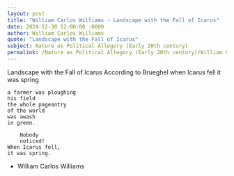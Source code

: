 ```yaml
---
layout: post
title: "William Carlos Williams - Landscape with the Fall of Icarus"
date: 2024-12-30 12:00:00 -0000
author: William Carlos Williams
quote: "Landscape with the Fall of Icarus"
subject: Nature as Political Allegory (Early 20th century)
permalink: /Nature as Political Allegory (Early 20th century)/William Carlos Williams/William Carlos Williams - Landscape with the Fall of Icarus
---
```


Landscape with the Fall of Icarus
According to Brueghel
when Icarus fell
it was spring

    a farmer was ploughing
    his field
    the whole pageantry
    of the world
    was awash
    in green.

        Nobody
        noticed!
    When Icarus fell,
    it was spring.


- William Carlos Williams
